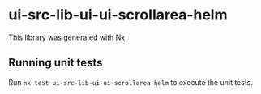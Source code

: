 # ui-src-lib-ui-ui-scrollarea-helm

This library was generated with [Nx](https://nx.dev).

## Running unit tests

Run `nx test ui-src-lib-ui-ui-scrollarea-helm` to execute the unit tests.
